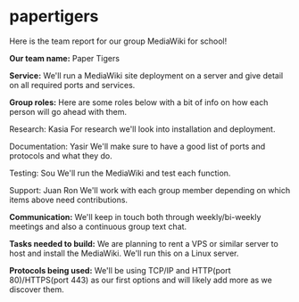 # papertigers

Here is the team report for our group MediaWiki for school!

**Our team name:** Paper Tigers


**Service:** We'll run a MediaWiki site deployment on a server and give detail on all required ports and services.


**Group roles:** Here are some roles below with a bit of info on how each person will go ahead with them.

Research:
Kasia
For research we'll look into installation and deployment.

Documentation:
Yasir
We'll make sure to have a good list of ports and protocols and what they do.

Testing:
Sou
We'll run the MediaWiki and test each function.

Support:
Juan
Ron
We'll work with each group member depending on which items above need contributions.


**Communication:** We'll keep in touch both through weekly/bi-weekly meetings and also a continuous group text chat.


**Tasks needed to build:** We are planning to rent a VPS or similar server to host and install the MediaWiki. We'll run this on a Linux server.


**Protocols being used:** We'll be using TCP/IP and HTTP(port 80)/HTTPS(port 443) as our first options and will likely add more as we discover them.

